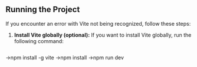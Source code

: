 ## Running the Project

If you encounter an error with Vite not being recognized, follow these steps:

1. **Install Vite globally (optional):**
   If you want to install Vite globally, run the following command:
   ```bash
->npm install -g vite
->npm install
->npm run dev

